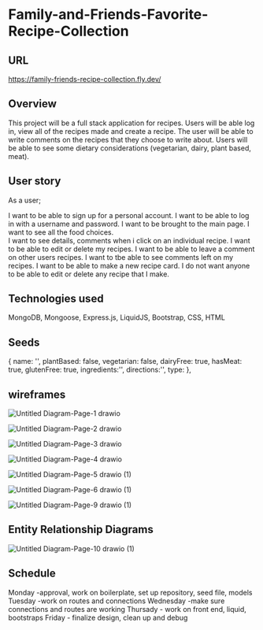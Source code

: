 # Family-and-Friends-Favorite-Recipe-Collection

## URL 
https://family-friends-recipe-collection.fly.dev/

## Overview

This project will be a full stack application for recipes. 
Users will be able log in, view all of the recipes made and create a recipe. The user will be able to write comments on the recipes that they choose to write about. Users will be able to see some dietary considerations (vegetarian, dairy, plant based, meat).

## User story

As a user;

I want to be able to sign up for a personal account. 
I want to be able to log in with a username and password. 
I want to be brought to the main page. 
I want to see all the food choices.  
I want to see details, comments when i click on an individual recipe. 
I want to be able to edit or delete my recipes. 
I want to be able to leave a comment on other users recipes.
I want to tbe able to see comments left on my recipes. 
I want to be able to make a new recipe card. 
I do not want anyone to be able to edit or delete any recipe that I make.

## Technologies used
MongoDB, Mongoose, Express.js, LiquidJS, Bootstrap, CSS, HTML 

## Seeds

{ name: '', plantBased: false, vegetarian: false, dairyFree: true, hasMeat: true, glutenFree: true, ingredients:'', directions:'', type: },

## wireframes

![Untitled Diagram-Page-1 drawio](https://user-images.githubusercontent.com/112329390/196055376-969a0e91-987f-4ff9-9966-ebe748809e16.png)

![Untitled Diagram-Page-2 drawio](https://user-images.githubusercontent.com/112329390/196055390-cb9b9dcd-2414-4b3b-862f-9105879e913c.png)

![Untitled Diagram-Page-3 drawio](https://user-images.githubusercontent.com/112329390/196055398-f987ce90-09be-489e-915a-fbc318381ed0.png)

![Untitled Diagram-Page-4 drawio](https://user-images.githubusercontent.com/112329390/196055405-3033e8a5-14ad-46bb-b207-332dd53159a5.png)


![Untitled Diagram-Page-5 drawio (1)](https://user-images.githubusercontent.com/112329390/196055415-7f8f7f8f-72fb-4c2b-a0aa-a483ef3a750f.png)

![Untitled Diagram-Page-6 drawio (1)](https://user-images.githubusercontent.com/112329390/196055430-374028a7-72b5-440c-b246-94e8d1918f00.png)

![Untitled Diagram-Page-9 drawio (1)](https://user-images.githubusercontent.com/112329390/196055435-40427bfc-5d3f-48aa-9ce9-1ed15cb02ec6.png)


## Entity Relationship Diagrams

![Untitled Diagram-Page-10 drawio (1)](https://user-images.githubusercontent.com/112329390/196055446-9bf00584-e91e-4fcf-badd-a406784b8d0e.png)

## Schedule
Monday -approval, work on boilerplate, set up repository, seed file, models
Tuesday -work on routes and connections 
Wednesday -make sure connections and routes are working
Thursady - work on front end, liquid, bootstraps
Friday - finalize design, clean up and debug

